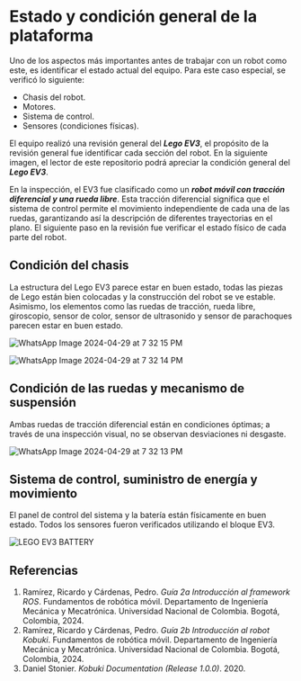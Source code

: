 # Estado y condición general de la plataforma

<!--
TODO:
estado actual del robot y sistema de control.
-->
Uno de los aspectos más importantes antes de trabajar con un robot como este, es identificar el estado actual del equipo. Para este caso especial, se verificó lo siguiente:

* Chasis del robot.
* Motores.
* Sistema de control.
* Sensores (condiciones físicas).

El equipo realizó una revisión general del ***Lego EV3***, el propósito de la revisión general fue identificar cada sección del robot. En la siguiente imagen, el lector de este repositorio podrá apreciar la condición general del ***Lego EV3***.

En la inspección, el EV3 fue clasificado como un ***robot móvil con tracción diferencial y una rueda libre***. Esta tracción diferencial significa que el sistema de control permite el movimiento independiente de cada una de las ruedas, garantizando así la descripción de diferentes trayectorias en el plano. El siguiente paso en la revisión fue verificar el estado físico de cada parte del robot.

## Condición del chasis

La estructura del Lego EV3 parece estar en buen estado, todas las piezas de Lego están bien colocadas y la construcción del robot se ve estable. Asimismo, los elementos como las ruedas de tracción, rueda libre, giroscopio, sensor de color, sensor de ultrasonido y sensor de parachoques parecen estar en buen estado.

![WhatsApp Image 2024-04-29 at 7 32 15 PM](https://github.com/mobile-robotics-unal/ev3-first-steps/assets/53503084/733201d8-170c-401a-a959-db90cc282dae)

![WhatsApp Image 2024-04-29 at 7 32 14 PM](https://github.com/mobile-robotics-unal/ev3-first-steps/assets/53503084/d67f1d73-7018-45c4-bae5-eb8d42a2799e)

## Condición de las ruedas y mecanismo de suspensión

Ambas ruedas de tracción diferencial están en condiciones óptimas; a través de una inspección visual, no se observan desviaciones ni desgaste.

![WhatsApp Image 2024-04-29 at 7 32 13 PM](https://github.com/mobile-robotics-unal/ev3-first-steps/assets/53503084/1f54b61a-68ab-4ae3-a6aa-ff113275537d)

## Sistema de control, suministro de energía y movimiento

El panel de control del sistema y la batería están físicamente en buen estado. Todos los sensores fueron verificados utilizando el bloque EV3.

![LEGO EV3 BATTERY](https://github.com/mobile-robotics-unal/ev3-first-steps/assets/53503084/7c91c6e0-3fe5-42f1-88d4-506566396b1c)

## Referencias
1. Ramírez, Ricardo y Cárdenas, Pedro. _Guía 2a Introducción al framework ROS_. Fundamentos de robótica móvil. Departamento de Ingeniería Mecánica y Mecatrónica. Universidad Nacional de Colombia. Bogotá, Colombia, 2024.
2. Ramírez, Ricardo y Cárdenas, Pedro. _Guía 2b Introducción al robot Kobuki_. Fundamentos de robótica móvil. Departamento de Ingeniería Mecánica y Mecatrónica. Universidad Nacional de Colombia. Bogotá, Colombia, 2024.
3. Daniel Stonier. _Kobuki Documentation (Release 1.0.0)_. 2020.
